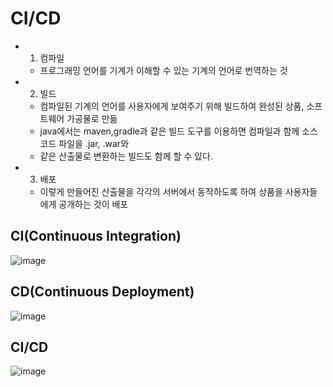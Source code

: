 # CI/CD
* 1. 컴파일
  * 프로그래밍 언어를 기계가 이해할 수 있는 기계의 언어로 번역하는 것
* 2. 빌드
  * 컴파일된 기계의 언어를 사용자에게 보여주기 위해 빌드하여 완성된 상품, 소프트웨어 가공물로 만듦
  * java에서는 maven,gradle과 같은 빌드 도구를 이용하면 컴파일과 함께 소스코드 파일을 .jar, .war와 <br>
  * 같은 산출물로 변환하는 빌드도 함께 할 수 있다.
* 3. 배포
  * 이렇게 만들어진 산출물을 각각의 서버에서 동작하도록 하여 상품을 사용자들에게 공개하는 것이 배포

## CI(Continuous Integration)
![image](https://user-images.githubusercontent.com/80312713/152519122-7c180b44-0350-4281-864c-5b6c7f70825a.png)

## CD(Continuous Deployment)
![image](https://user-images.githubusercontent.com/80312713/152519222-34d28baf-28d8-47e1-964e-8a139c4059a3.png)

## CI/CD
![image](https://user-images.githubusercontent.com/80312713/152519182-f4f16809-d960-4ade-a3da-c16b149b5d35.png)
